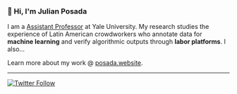 ### 👋 Hi, I'm Julian Posada

I am a [Assistant Professor](https://americanstudies.yale.edu/people/julian-posada) at Yale University. My research studies the experience of Latin American crowdworkers who annotate data for **machine learning** and verify algorithmic outputs through **labor platforms**. I also...

Learn more about my work @ [posada.website](https://posada.website).

---
[![Twitter Follow](https://img.shields.io/twitter/follow/JulianPosada0?label=Follow&style=social)](https://twitter.com/JulianPosada0)
